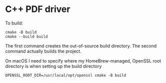 # C++ PDF driver

To build:

```
cmake -B build
cmake --build build
```

The first command creates the out-of-source build directory.
The second command actually builds the project.

On macOS I need to specify where my HomeBrew-managed, OpenSSL root directory is when setting up the build directory

```
OPENSSL_ROOT_DIR=/usr/local/opt/openssl cmake -B build
```
